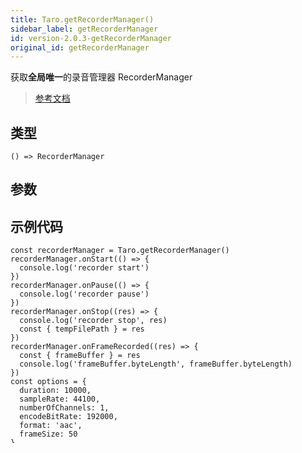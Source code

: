 ```yaml
---
title: Taro.getRecorderManager()
sidebar_label: getRecorderManager
id: version-2.0.3-getRecorderManager
original_id: getRecorderManager
---
```


获取**全局唯一**的录音管理器 RecorderManager

> [参考文档](https://developers.weixin.qq.com/miniprogram/dev/api/media/recorder/wx.getRecorderManager.html)

## 类型

```tsx
() => RecorderManager
```

## 参数

## 示例代码

```tsx
const recorderManager = Taro.getRecorderManager()
recorderManager.onStart(() => {
  console.log('recorder start')
})
recorderManager.onPause(() => {
  console.log('recorder pause')
})
recorderManager.onStop((res) => {
  console.log('recorder stop', res)
  const { tempFilePath } = res
})
recorderManager.onFrameRecorded((res) => {
  const { frameBuffer } = res
  console.log('frameBuffer.byteLength', frameBuffer.byteLength)
})
const options = {
  duration: 10000,
  sampleRate: 44100,
  numberOfChannels: 1,
  encodeBitRate: 192000,
  format: 'aac',
  frameSize: 50
}
recorderManager.start(options)
```

## API 支持度

| API | 微信小程序 | H5 | React Native |
| :---: | :---: | :---: | :---: |
| Taro.getRecorderManager | ✔️ |  |  |
